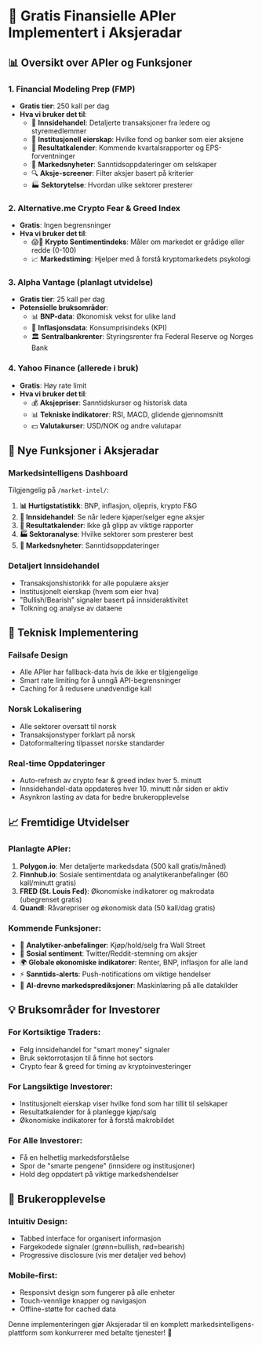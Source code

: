 # 🚀 Gratis Finansielle APIer Implementert i Aksjeradar

## 📊 Oversikt over APIer og Funksjoner

### 1. **Financial Modeling Prep (FMP)**
- **Gratis tier**: 250 kall per dag
- **Hva vi bruker det til**:
  - 🏢 **Innsidehandel**: Detaljerte transaksjoner fra ledere og styremedlemmer
  - 🏦 **Institusjonell eierskap**: Hvilke fond og banker som eier aksjene
  - 📅 **Resultatkalender**: Kommende kvartalsrapporter og EPS-forventninger
  - 📰 **Markedsnyheter**: Sanntidsoppdateringer om selskaper
  - 🔍 **Aksje-screener**: Filter aksjer basert på kriterier
  - 🏭 **Sektorytelse**: Hvordan ulike sektorer presterer

### 2. **Alternative.me Crypto Fear & Greed Index**
- **Gratis**: Ingen begrensninger
- **Hva vi bruker det til**:
  - 😱😤 **Krypto Sentimentindeks**: Måler om markedet er grådige eller redde (0-100)
  - 📈 **Markedstiming**: Hjelper med å forstå kryptomarkedets psykologi

### 3. **Alpha Vantage** (planlagt utvidelse)
- **Gratis tier**: 25 kall per dag
- **Potensielle bruksområder**:
  - 📊 **BNP-data**: Økonomisk vekst for ulike land
  - 💸 **Inflasjonsdata**: Konsumprisindeks (KPI)
  - 🏛️ **Sentralbankrenter**: Styringsrenter fra Federal Reserve og Norges Bank

### 4. **Yahoo Finance** (allerede i bruk)
- **Gratis**: Høy rate limit
- **Hva vi bruker det til**:
  - 💰 **Aksjepriser**: Sanntidskurser og historisk data
  - 📊 **Tekniske indikatorer**: RSI, MACD, glidende gjennomsnitt
  - 💵 **Valutakurser**: USD/NOK og andre valutapar

## 🎯 Nye Funksjoner i Aksjeradar

### **Markedsintelligens Dashboard**
Tilgjengelig på `/market-intel/`:

1. **📊 Hurtigstatistikk**: BNP, inflasjon, oljepris, krypto F&G
2. **🏢 Innsidehandel**: Se når ledere kjøper/selger egne aksjer
3. **📅 Resultatkalender**: Ikke gå glipp av viktige rapporter
4. **🏭 Sektoranalyse**: Hvilke sektorer som presterer best
5. **📰 Markedsnyheter**: Sanntidsoppdateringer

### **Detaljert Innsidehandel**
- Transaksjonshistorikk for alle populære aksjer
- Institusjonelt eierskap (hvem som eier hva)
- "Bullish/Bearish" signaler basert på innsideraktivitet
- Tolkning og analyse av dataene

## 🔧 Teknisk Implementering

### **Failsafe Design**
- Alle APIer har fallback-data hvis de ikke er tilgjengelige
- Smart rate limiting for å unngå API-begrensninger
- Caching for å redusere unødvendige kall

### **Norsk Lokalisering**
- Alle sektorer oversatt til norsk
- Transaksjonstyper forklart på norsk
- Datoformaltering tilpasset norske standarder

### **Real-time Oppdateringer**
- Auto-refresh av crypto fear & greed index hver 5. minutt
- Innsidehandel-data oppdateres hver 10. minutt når siden er aktiv
- Asynkron lasting av data for bedre brukeropplevelse

## 📈 Fremtidige Utvidelser

### **Planlagte APIer**:
1. **Polygon.io**: Mer detaljerte markedsdata (500 kall gratis/måned)
2. **Finnhub.io**: Sosiale sentimentdata og analytikeranbefalinger (60 kall/minutt gratis)
3. **FRED (St. Louis Fed)**: Økonomiske indikatorer og makrodata (ubegrenset gratis)
4. **Quandl**: Råvarepriser og økonomisk data (50 kall/dag gratis)

### **Kommende Funksjoner**:
- 🎯 **Analytiker-anbefalinger**: Kjøp/hold/selg fra Wall Street
- 📱 **Sosial sentiment**: Twitter/Reddit-stemning om aksjer  
- 🌍 **Globale økonomiske indikatorer**: Renter, BNP, inflasjon for alle land
- ⚡ **Sanntids-alerts**: Push-notifications om viktige hendelser
- 🤖 **AI-drevne markedsprediksjoner**: Maskinlæring på alle datakilder

## 💡 Bruksområder for Investorer

### **For Kortsiktige Traders**:
- Følg innsidehandel for "smart money" signaler
- Bruk sektorrotasjon til å finne hot sectors
- Crypto fear & greed for timing av kryptoinvesteringer

### **For Langsiktige Investorer**:
- Institusjonelt eierskap viser hvilke fond som har tillit til selskaper
- Resultatkalender for å planlegge kjøp/salg
- Økonomiske indikatorer for å forstå makrobildet

### **For Alle Investorer**:
- Få en helhetlig markedsforståelse
- Spor de "smarte pengene" (innsidere og institusjoner)
- Hold deg oppdatert på viktige markedshendelser

## 🎨 Brukeropplevelse

### **Intuitiv Design**:
- Tabbed interface for organisert informasjon
- Fargekodede signaler (grønn=bullish, rød=bearish)
- Progressive disclosure (vis mer detaljer ved behov)

### **Mobile-first**:
- Responsivt design som fungerer på alle enheter
- Touch-vennlige knapper og navigasjon
- Offline-støtte for cached data

Denne implementeringen gjør Aksjeradar til en komplett markedsintelligens-plattform som konkurrerer med betalte tjenester! 🚀
